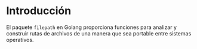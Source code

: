 # Introducción

El paquete `filepath` en Golang proporciona funciones para analizar y construir rutas de archivos de una manera que sea portable entre sistemas operativos.
